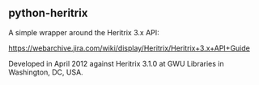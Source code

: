 python-heritrix
---------------

A simple wrapper around the Heritrix 3.x API:

  https://webarchive.jira.com/wiki/display/Heritrix/Heritrix+3.x+API+Guide

Developed in April 2012 against Heritrix 3.1.0 at GWU Libraries in
Washington, DC, USA.


